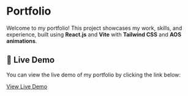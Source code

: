 <h1>Portfolio</h1>

<p>Welcome to my portfolio! This project showcases my work, skills, and experience, built using <strong>React.js</strong> and <strong>Vite</strong> with <strong>Tailwind CSS</strong> and <strong>AOS animations</strong>.</p>

<h2>🚀 Live Demo</h2>

<p>You can view the live demo of my portfolio by clicking the link below:</p>

<p>
  <a href="https://ahmedghounami.github.io/Portfolio" target="_blank">
    View Live Demo
  </a>
</p>
